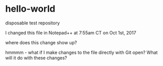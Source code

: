 # hello-world
disposable test repository

I changed this file in Notepad++ at 7:55am CT on Oct 1st, 2017

where does this change show up?

hmmmm - what if I make changes to the file directly with Git open?
What will it do with these changes?

